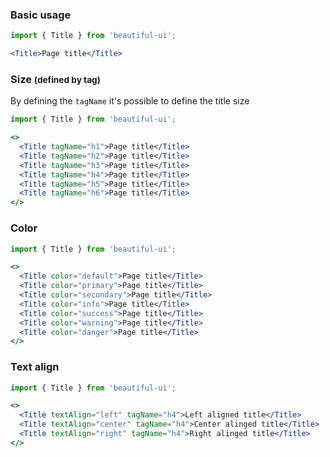 ### Basic usage

```jsx
import { Title } from 'beautiful-ui';

<Title>Page title</Title>
```

### Size <small>(defined by tag)</small>

By defining the `tagName` it's possible to define the title size

```jsx
import { Title } from 'beautiful-ui';

<>
  <Title tagName="h1">Page title</Title>
  <Title tagName="h2">Page title</Title>
  <Title tagName="h3">Page title</Title>
  <Title tagName="h4">Page title</Title>
  <Title tagName="h5">Page title</Title>
  <Title tagName="h6">Page title</Title>
</>
```

### Color

```jsx
import { Title } from 'beautiful-ui';

<>
  <Title color="default">Page title</Title>
  <Title color="primary">Page title</Title>
  <Title color="secondary">Page title</Title>
  <Title color="info">Page title</Title>
  <Title color="success">Page title</Title>
  <Title color="warning">Page title</Title>
  <Title color="danger">Page title</Title>
</>
```

### Text align

```jsx
import { Title } from 'beautiful-ui';

<>
  <Title textAlign="left" tagName="h4">Left aligned title</Title>
  <Title textAlign="center" tagName="h4">Center alinged title</Title>
  <Title textAlign="right" tagName="h4">Right alinged title</Title>
</>
```
